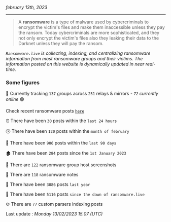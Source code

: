 _february 13th, 2023_

---

> A **ransomware** is a type of malware used by cybercriminals to encrypt the victim's files and make them inaccessible unless they pay the ransom. Today cybercriminals are more sophisticated, and they not only encrypt the victim's files also they leaking their data to the Darknet unless they will pay the ransom.


_`Ransomware.live` is collecting, indexing, and centralizing ransomware information from most ransomware groups and their victims. The information posted on this website is dynamically updated in near real-time._

### Some figures 

🔎 Currently tracking `137` groups across `251` relays & mirrors - _`72` currently online_ 🟢

Check recent ransomware posts [`here`](recentposts.md)


⏰ There have been `30` posts within the `last 24 hours`

🕓 There have been `120` posts within the `month of february`

📅 There have been `906` posts within the `last 90 days`

🏚 There have been `284` posts since the `1st January 2023`

📸 There are `122` ransomware group host screenshots

📝 There are `118` ransomware notes

🚀 There have been `3086` posts `last year`

🐣 There have been `5116` posts `since the dawn of ransomware.live`

⚙️ There are `77` custom parsers indexing posts



Last update : _Monday 13/02/2023 15.07 (UTC)_

